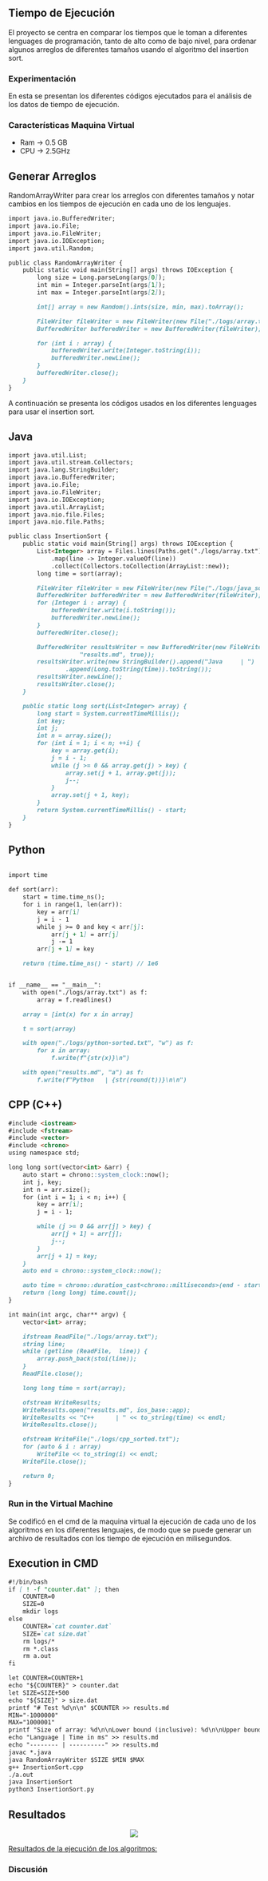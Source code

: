 ## Tiempo de Ejecución
El proyecto se centra en comparar los tiempos que le toman a diferentes lenguages de programación, tanto de alto como de bajo nivel, para ordenar algunos arreglos de diferentes tamaños usando el algoritmo del insertion sort.

### Experimentación
En esta se presentan los diferentes códigos ejecutados para el análisis de los datos de tiempo de ejecución.
### Características Maquina Virtual
* Ram -> 0.5 GB
* CPU -> 2.5GHz


## Generar Arreglos
RandomArrayWriter para crear los arreglos con diferentes tamaños y notar cambios en los tiempos de ejecución en cada uno de los lenguajes.
```markdown
import java.io.BufferedWriter;
import java.io.File;
import java.io.FileWriter;
import java.io.IOException;
import java.util.Random;

public class RandomArrayWriter {
    public static void main(String[] args) throws IOException {
        long size = Long.parseLong(args[0]);
        int min = Integer.parseInt(args[1]);
        int max = Integer.parseInt(args[2]);

        int[] array = new Random().ints(size, min, max).toArray();

        FileWriter fileWriter = new FileWriter(new File("./logs/array.txt"));
        BufferedWriter bufferedWriter = new BufferedWriter(fileWriter);

        for (int i : array) {
            bufferedWriter.write(Integer.toString(i));
            bufferedWriter.newLine();
        }
        bufferedWriter.close();
    }
}
```
A continuación se presenta los códigos usados en los diferentes lenguages para usar el insertion sort.
## Java
```markdown
import java.util.List;
import java.util.stream.Collectors;
import java.lang.StringBuilder;
import java.io.BufferedWriter;
import java.io.File;
import java.io.FileWriter;
import java.io.IOException;
import java.util.ArrayList;
import java.nio.file.Files;
import java.nio.file.Paths;

public class InsertionSort {
    public static void main(String[] args) throws IOException {
        List<Integer> array = Files.lines(Paths.get("./logs/array.txt"))
            .map(line -> Integer.valueOf(line))
            .collect(Collectors.toCollection(ArrayList::new));
        long time = sort(array);

        FileWriter fileWriter = new FileWriter(new File("./logs/java_sorted.txt"));
        BufferedWriter bufferedWriter = new BufferedWriter(fileWriter);
        for (Integer i : array) {
            bufferedWriter.write(i.toString());
            bufferedWriter.newLine();
        }
        bufferedWriter.close();

        BufferedWriter resultsWriter = new BufferedWriter(new FileWriter(
                    "results.md", true));
        resultsWriter.write(new StringBuilder().append("Java     | ")
                .append(Long.toString(time)).toString());
        resultsWriter.newLine();
        resultsWriter.close();
    }

    public static long sort(List<Integer> array) {
        long start = System.currentTimeMillis();
        int key;
        int j;
        int n = array.size();
        for (int i = 1; i < n; ++i) {
            key = array.get(i);
            j = i - 1;
            while (j >= 0 && array.get(j) > key) {
                array.set(j + 1, array.get(j));
                j--;
            }
            array.set(j + 1, key);
        }
        return System.currentTimeMillis() - start;
    }
}
```
## Python
```markdown

import time

def sort(arr):
    start = time.time_ns();
    for i in range(1, len(arr)):
        key = arr[i]
        j = i - 1
        while j >= 0 and key < arr[j]:
            arr[j + 1] = arr[j]
            j -= 1
        arr[j + 1] = key

    return (time.time_ns() - start) // 1e6


if __name__ == "__main__":
    with open("./logs/array.txt") as f:
        array = f.readlines()

    array = [int(x) for x in array]

    t = sort(array)

    with open("./logs/python-sorted.txt", "w") as f:
        for x in array:
            f.write(f"{str(x)}\n")

    with open("results.md", "a") as f:
        f.write(f"Python   | {str(round(t))}\n\n")
```
## CPP (C++)
```markdown
#include <iostream>
#include <fstream>
#include <vector>
#include <chrono>
using namespace std;

long long sort(vector<int> &arr) {
    auto start = chrono::system_clock::now();
    int j, key;
    int n = arr.size();
    for (int i = 1; i < n; i++) {
        key = arr[i];
        j = i - 1;

        while (j >= 0 && arr[j] > key) {
            arr[j + 1] = arr[j];
            j--;
        }
        arr[j + 1] = key;
    }
    auto end = chrono::system_clock::now();

    auto time = chrono::duration_cast<chrono::milliseconds>(end - start);
    return (long long) time.count();
}

int main(int argc, char** argv) {
    vector<int> array;

    ifstream ReadFile("./logs/array.txt");
    string line;
    while (getline (ReadFile,  line)) {
        array.push_back(stoi(line));
    }
    ReadFile.close();

    long long time = sort(array);

    ofstream WriteResults;
    WriteResults.open("results.md", ios_base::app);
    WriteResults << "C++      | " << to_string(time) << endl;
    WriteResults.close();

    ofstream WriteFile("./logs/cpp_sorted.txt");
    for (auto & i : array)
        WriteFile << to_string(i) << endl;
    WriteFile.close();

    return 0;
}
```
### Run in the Virtual Machine
Se codificó en el cmd de la maquina virtual la ejecución de cada uno de los algoritmos en los diferentes lenguajes, de modo que se puede generar un archivo de resultados con los tiempo de ejecución en milisegundos.
## Execution in CMD
```markdown
#!/bin/bash
if [ ! -f "counter.dat" ]; then
    COUNTER=0
    SIZE=0
    mkdir logs
else
    COUNTER=`cat counter.dat`
    SIZE=`cat size.dat`
    rm logs/*
    rm *.class
    rm a.out
fi

let COUNTER=COUNTER+1
echo "${COUNTER}" > counter.dat
let SIZE=SIZE+500
echo "${SIZE}" > size.dat
printf "# Test %d\n\n" $COUNTER >> results.md
MIN="-1000000"
MAX="1000001"
printf "Size of array: %d\n\nLower bound (inclusive): %d\n\nUpper bound (exclusive): %d\n\n" $SIZE $MIN $MAX >> results.md
echo "Language | Time in ms" >> results.md
echo "-------- | ----------" >> results.md
javac *.java
java RandomArrayWriter $SIZE $MIN $MAX
g++ InsertionSort.cpp
./a.out
java InsertionSort
python3 InsertionSort.py
```
## Resultados
<p align="center">
    <img src="Tiempo.png">
</p>

[Resultados de la ejecución de los algoritmos:](results.md)
### Discusión

